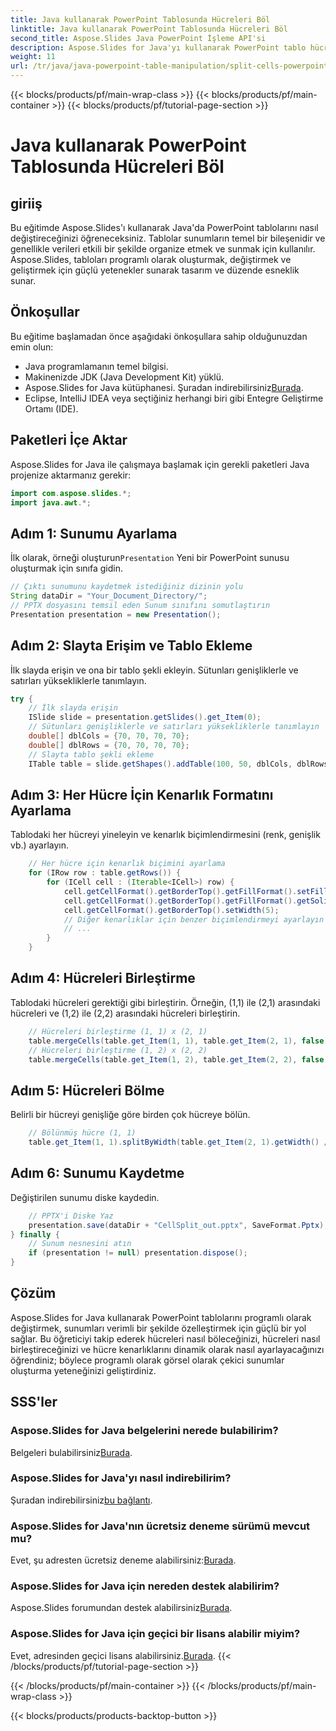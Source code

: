 ```yaml
---
title: Java kullanarak PowerPoint Tablosunda Hücreleri Böl
linktitle: Java kullanarak PowerPoint Tablosunda Hücreleri Böl
second_title: Aspose.Slides Java PowerPoint İşleme API'si
description: Aspose.Slides for Java'yı kullanarak PowerPoint tablo hücrelerini programlı olarak nasıl böleceğinizi, birleştireceğinizi ve biçimlendireceğinizi öğrenin. Usta sunum tasarımı.
weight: 11
url: /tr/java/java-powerpoint-table-manipulation/split-cells-powerpoint-table-java/
---
```


{{< blocks/products/pf/main-wrap-class >}}
{{< blocks/products/pf/main-container >}}
{{< blocks/products/pf/tutorial-page-section >}}

# Java kullanarak PowerPoint Tablosunda Hücreleri Böl

## giriiş
Bu eğitimde Aspose.Slides'ı kullanarak Java'da PowerPoint tablolarını nasıl değiştireceğinizi öğreneceksiniz. Tablolar sunumların temel bir bileşenidir ve genellikle verileri etkili bir şekilde organize etmek ve sunmak için kullanılır. Aspose.Slides, tabloları programlı olarak oluşturmak, değiştirmek ve geliştirmek için güçlü yetenekler sunarak tasarım ve düzende esneklik sunar.
## Önkoşullar
Bu eğitime başlamadan önce aşağıdaki önkoşullara sahip olduğunuzdan emin olun:
- Java programlamanın temel bilgisi.
- Makinenizde JDK (Java Development Kit) yüklü.
-  Aspose.Slides for Java kütüphanesi. Şuradan indirebilirsiniz[Burada](https://releases.aspose.com/slides/java/).
- Eclipse, IntelliJ IDEA veya seçtiğiniz herhangi biri gibi Entegre Geliştirme Ortamı (IDE).

## Paketleri İçe Aktar
Aspose.Slides for Java ile çalışmaya başlamak için gerekli paketleri Java projenize aktarmanız gerekir:
```java
import com.aspose.slides.*;
import java.awt.*;
```
## Adım 1: Sunumu Ayarlama
 İlk olarak, örneği oluşturun`Presentation` Yeni bir PowerPoint sunusu oluşturmak için sınıfa gidin.
```java
// Çıktı sunumunu kaydetmek istediğiniz dizinin yolu
String dataDir = "Your_Document_Directory/";
// PPTX dosyasını temsil eden Sunum sınıfını somutlaştırın
Presentation presentation = new Presentation();
```
## Adım 2: Slayta Erişim ve Tablo Ekleme
İlk slayda erişin ve ona bir tablo şekli ekleyin. Sütunları genişliklerle ve satırları yüksekliklerle tanımlayın.
```java
try {
    // İlk slayda erişin
    ISlide slide = presentation.getSlides().get_Item(0);
    // Sütunları genişliklerle ve satırları yüksekliklerle tanımlayın
    double[] dblCols = {70, 70, 70, 70};
    double[] dblRows = {70, 70, 70, 70};
    // Slayta tablo şekli ekleme
    ITable table = slide.getShapes().addTable(100, 50, dblCols, dblRows);
```
## Adım 3: Her Hücre İçin Kenarlık Formatını Ayarlama
Tablodaki her hücreyi yineleyin ve kenarlık biçimlendirmesini (renk, genişlik vb.) ayarlayın.
```java
    // Her hücre için kenarlık biçimini ayarlama
    for (IRow row : table.getRows()) {
        for (ICell cell : (Iterable<ICell>) row) {
            cell.getCellFormat().getBorderTop().getFillFormat().setFillType(FillType.Solid);
            cell.getCellFormat().getBorderTop().getFillFormat().getSolidFillColor().setColor(Color.RED);
            cell.getCellFormat().getBorderTop().setWidth(5);
            // Diğer kenarlıklar için benzer biçimlendirmeyi ayarlayın (alt, sol, sağ)
            // ...
        }
    }
```
## Adım 4: Hücreleri Birleştirme
Tablodaki hücreleri gerektiği gibi birleştirin. Örneğin, (1,1) ile (2,1) arasındaki hücreleri ve (1,2) ile (2,2) arasındaki hücreleri birleştirin.
```java
    // Hücreleri birleştirme (1, 1) x (2, 1)
    table.mergeCells(table.get_Item(1, 1), table.get_Item(2, 1), false);
    // Hücreleri birleştirme (1, 2) x (2, 2)
    table.mergeCells(table.get_Item(1, 2), table.get_Item(2, 2), false);
```
## Adım 5: Hücreleri Bölme
Belirli bir hücreyi genişliğe göre birden çok hücreye bölün.
```java
    // Bölünmüş hücre (1, 1)
    table.get_Item(1, 1).splitByWidth(table.get_Item(2, 1).getWidth() / 2);
```
## Adım 6: Sunumu Kaydetme
Değiştirilen sunumu diske kaydedin.
```java
    // PPTX'i Diske Yaz
    presentation.save(dataDir + "CellSplit_out.pptx", SaveFormat.Pptx);
} finally {
    // Sunum nesnesini atın
    if (presentation != null) presentation.dispose();
}
```

## Çözüm
Aspose.Slides for Java kullanarak PowerPoint tablolarını programlı olarak değiştirmek, sunumları verimli bir şekilde özelleştirmek için güçlü bir yol sağlar. Bu öğreticiyi takip ederek hücreleri nasıl böleceğinizi, hücreleri nasıl birleştireceğinizi ve hücre kenarlıklarını dinamik olarak nasıl ayarlayacağınızı öğrendiniz; böylece programlı olarak görsel olarak çekici sunumlar oluşturma yeteneğinizi geliştirdiniz.

## SSS'ler
### Aspose.Slides for Java belgelerini nerede bulabilirim?
 Belgeleri bulabilirsiniz[Burada](https://reference.aspose.com/slides/java/).
### Aspose.Slides for Java'yı nasıl indirebilirim?
 Şuradan indirebilirsiniz[bu bağlantı](https://releases.aspose.com/slides/java/).
### Aspose.Slides for Java'nın ücretsiz deneme sürümü mevcut mu?
 Evet, şu adresten ücretsiz deneme alabilirsiniz:[Burada](https://releases.aspose.com/).
### Aspose.Slides for Java için nereden destek alabilirim?
 Aspose.Slides forumundan destek alabilirsiniz[Burada](https://forum.aspose.com/c/slides/11).
### Aspose.Slides for Java için geçici bir lisans alabilir miyim?
 Evet, adresinden geçici lisans alabilirsiniz.[Burada](https://purchase.aspose.com/temporary-license/).
{{< /blocks/products/pf/tutorial-page-section >}}

{{< /blocks/products/pf/main-container >}}
{{< /blocks/products/pf/main-wrap-class >}}

{{< blocks/products/products-backtop-button >}}
